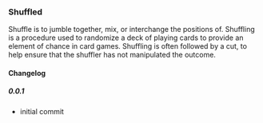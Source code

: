 ### Shuffled

Shuffle is to jumble together, mix, or interchange the positions of. Shuffling is a procedure used to randomize a deck of playing cards to provide an element of chance in card games. Shuffling is often followed by a cut, to help ensure that the shuffler has not manipulated the outcome.

#### Changelog

##### 0.0.1

- initial commit
